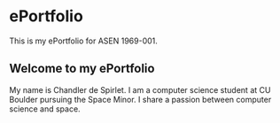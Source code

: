 # ePortfolio
This is my ePortfolio for ASEN 1969-001.
## Welcome to my ePortfolio
My name is Chandler de Spirlet. I am a computer science student at CU Boulder pursuing the Space Minor. I share a passion between computer science and space. 
